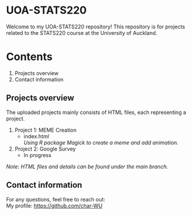 # UOA-STATS220
Welcome to my UOA-STATS220 repository! This repository is for projects related to the STATS220 course at the University of Auckland.

# Contents
1. Projects overview
2. Contact information
   
## Projects overview
The uploaded projects mainly consists of HTML files, each representing a project.
1. Project 1: MEME Creation
   * index.html  
     _Using R package Magick to create a meme and add animation._
2. Project 2: Google Survey
   * In progress
     
_Note: HTML files and details can be found under the main branch._

## Contact information
For any questions, feel free to reach out:  
My profile: https://github.com/char-WU
